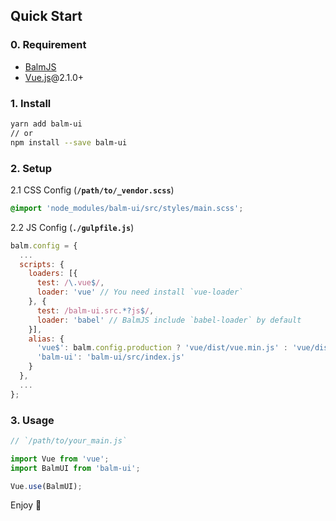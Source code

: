 ## Quick Start

### 0. Requirement

- [BalmJS](http://balmjs.com/)
- [Vue.js](https://vuejs.org/)@2.1.0+

### 1. Install

```sh
yarn add balm-ui
// or
npm install --save balm-ui
```

### 2. Setup

2.1 CSS Config (__`/path/to/_vendor.scss`__)

```css
@import 'node_modules/balm-ui/src/styles/main.scss';
```

2.2 JS Config (__`./gulpfile.js`__)

```js
balm.config = {
  ...
  scripts: {
    loaders: [{
      test: /\.vue$/,
      loader: 'vue' // You need install `vue-loader`
    }, {
      test: /balm-ui.src.*?js$/,
      loader: 'babel' // BalmJS include `babel-loader` by default
    }],
    alias: {
      'vue$': balm.config.production ? 'vue/dist/vue.min.js' : 'vue/dist/vue.esm.js',
      'balm-ui': 'balm-ui/src/index.js'
    }
  },
  ...
};
```

### 3. Usage

```js
// `/path/to/your_main.js`

import Vue from 'vue';
import BalmUI from 'balm-ui';

Vue.use(BalmUI);
```

Enjoy 👻
